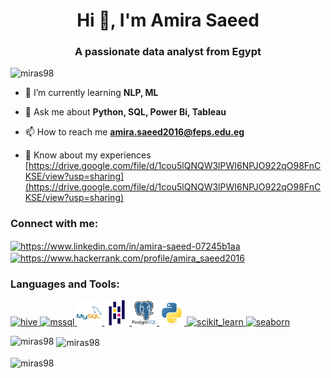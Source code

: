 <h1 align="center">Hi 👋, I'm Amira Saeed</h1>
<h3 align="center">A passionate data analyst from Egypt</h3>

<p align="left"> <img src="https://komarev.com/ghpvc/?username=miras98&label=Profile%20views&color=0e75b6&style=flat" alt="miras98" /> </p>

- 🌱 I’m currently learning **NLP, ML**

- 💬 Ask me about **Python, SQL, Power Bi, Tableau**

- 📫 How to reach me **amira.saeed2016@feps.edu.eg**

- 📄 Know about my experiences [https://drive.google.com/file/d/1cou5lQNQW3lPWI6NPJO922qO98FnCKSE/view?usp=sharing](https://drive.google.com/file/d/1cou5lQNQW3lPWI6NPJO922qO98FnCKSE/view?usp=sharing)

<h3 align="left">Connect with me:</h3>
<p align="left">
<a href="https://linkedin.com/in/https://www.linkedin.com/in/amira-saeed-07245b1aa" target="blank"><img align="center" src="https://raw.githubusercontent.com/rahuldkjain/github-profile-readme-generator/master/src/images/icons/Social/linked-in-alt.svg" alt="https://www.linkedin.com/in/amira-saeed-07245b1aa" height="30" width="40" /></a>
<a href="https://www.hackerearth.com/https://www.hackerrank.com/profile/amira_saeed2016" target="blank"><img align="center" src="https://raw.githubusercontent.com/rahuldkjain/github-profile-readme-generator/master/src/images/icons/Social/hackerearth.svg" alt="https://www.hackerrank.com/profile/amira_saeed2016" height="30" width="40" /></a>
</p>

<h3 align="left">Languages and Tools:</h3>
<p align="left"> <a href="https://hive.apache.org/" target="_blank" rel="noreferrer"> <img src="https://www.vectorlogo.zone/logos/apache_hive/apache_hive-icon.svg" alt="hive" width="40" height="40"/> </a> <a href="https://www.microsoft.com/en-us/sql-server" target="_blank" rel="noreferrer"> <img src="https://www.svgrepo.com/show/303229/microsoft-sql-server-logo.svg" alt="mssql" width="40" height="40"/> </a> <a href="https://www.mysql.com/" target="_blank" rel="noreferrer"> <img src="https://raw.githubusercontent.com/devicons/devicon/master/icons/mysql/mysql-original-wordmark.svg" alt="mysql" width="40" height="40"/> </a> <a href="https://pandas.pydata.org/" target="_blank" rel="noreferrer"> <img src="https://raw.githubusercontent.com/devicons/devicon/2ae2a900d2f041da66e950e4d48052658d850630/icons/pandas/pandas-original.svg" alt="pandas" width="40" height="40"/> </a> <a href="https://www.postgresql.org" target="_blank" rel="noreferrer"> <img src="https://raw.githubusercontent.com/devicons/devicon/master/icons/postgresql/postgresql-original-wordmark.svg" alt="postgresql" width="40" height="40"/> </a> <a href="https://www.python.org" target="_blank" rel="noreferrer"> <img src="https://raw.githubusercontent.com/devicons/devicon/master/icons/python/python-original.svg" alt="python" width="40" height="40"/> </a> <a href="https://scikit-learn.org/" target="_blank" rel="noreferrer"> <img src="https://upload.wikimedia.org/wikipedia/commons/0/05/Scikit_learn_logo_small.svg" alt="scikit_learn" width="40" height="40"/> </a> <a href="https://seaborn.pydata.org/" target="_blank" rel="noreferrer"> <img src="https://seaborn.pydata.org/_images/logo-mark-lightbg.svg" alt="seaborn" width="40" height="40"/> </a> </p>

<p><img align="left" src="https://github-readme-stats.vercel.app/api/top-langs?username=miras98&show_icons=true&locale=en&layout=compact" alt="miras98" /></p>

<p>&nbsp;<img align="center" src="https://github-readme-stats.vercel.app/api?username=miras98&show_icons=true&locale=en" alt="miras98" /></p>

<p><img align="center" src="https://github-readme-streak-stats.herokuapp.com/?user=miras98&" alt="miras98" /></p>

